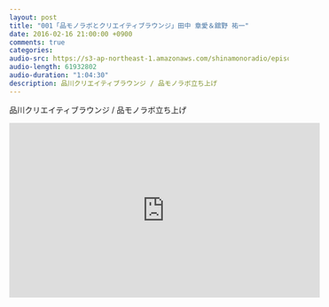 ```yaml
---
layout: post
title: "001「品モノラボとクリエイティブラウンジ」田中 章愛＆舘野 祐一"
date: 2016-02-16 21:00:00 +0900
comments: true
categories:
audio-src: https://s3-ap-northeast-1.amazonaws.com/shinamonoradio/episodes/001.mp3
audio-length: 61932802
audio-duration: "1:04:30"
description: 品川クリエイティブラウンジ / 品モノラボ立ち上げ
---
```

品川クリエイティブラウンジ / 品モノラボ立ち上げ
<iframe width="560" height="315" src="https://www.youtube.com/embed/uDxcqSjxIL0?rel=0" frameborder="0" allowfullscreen></iframe>
